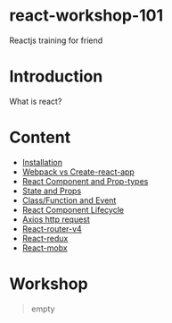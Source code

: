 # react-workshop-101
Reactjs training for friend

# Introduction
  What is react?

# Content
* [Installation](https://github.com/bukton123/react-workshop-101/blob/master/00-installation/installation.md)
* [Webpack vs Create-react-app](https://github.com/bukton123/react-workshop-101/blob/master/01-webpack-vs-create-react-app/webpack-vs-react-create-app.md)
* [React Component and Prop-types](https://github.com/bukton123/react-workshop-101/blob/master/02-react-component-and-prop-types/react-component.md)
* [State and Props](https://github.com/bukton123/react-workshop-101/blob/master/03-state-and-props/state-and-props.md)
* [Class/Function and Event](https://github.com/bukton123/react-workshop-101/blob/master/04-class-function-and-event/class-function-and-event.md)
* [React Component Lifecycle](https://github.com/bukton123/react-workshop-101/blob/master/05-react-component-liftcycle/react-component-liftcycle.md)
* [Axios http request](https://github.com/bukton123/react-workshop-101/blob/master/06-axios-http-request/axios-http-request.md)
* [React-router-v4]()
* [React-redux]()
* [React-mobx]()

# Workshop
> empty
